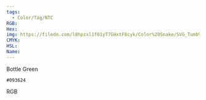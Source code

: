 ```yaml
---
tags:
  - Color/Tag/NTC
RGB:
Hex:
img: https://filedn.com/l0hpzxl1f01yT7GHxtF8cyk/Color%20Snake/SVG_Tumb%20Mass%20No%20Name/093624.svg
CMYK:
HSL:
Name:
---
```

Bottle Green
```palette
#093624
```
RGB
